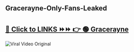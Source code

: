 
 ## Gracerayne-Only-Fans-Leaked

# <h2><a href="https://clipsfans.com/Gracerayne&ref=git">🔗 Click to LINKS ⏩⏩ 👉 🟢 Gracerayne </a></h2>

<a href="https://clipsfans.com/Gracerayne&ref=git" rel="nofollow" data-target="animated-image.originalLink"><img src="https://i.ibb.co.com/xMMVF88/686577567.gif" alt="Viral Video Original" style="max-width: 100%; display: inline-block;" data-target="animated-image.originalImage"></a>
